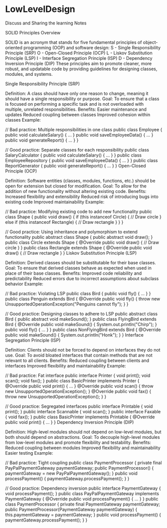 # LowLevelDesign
Discuss and Sharing the learning Notes


SOLID Principles Overview

SOLID is an acronym that stands for five fundamental principles of object-oriented programming (OOP) and software design:
S - Single Responsibility Principle (SRP)
O - Open-Closed Principle (OCP)
L - Liskov Substitution Principle (LSP)
I - Interface Segregation Principle (ISP)
D - Dependency Inversion Principle (DIP)
These principles aim to promote cleaner, more robust, and updatable code by providing guidelines for designing classes, modules, and systems.

Single Responsibility Principle (SRP)

Definition: A class should have only one reason to change, meaning it should have a single responsibility or purpose.
Goal: To ensure that a class is focused on performing a specific task and is not overloaded with multiple, unrelated responsibilities.
Benefits:
Easier maintenance and updates
Reduced coupling between classes
Improved cohesion within classes
Example:

// Bad practice: Multiple responsibilities in one class
public class Employee {
    public void calculateSalary() { ... }
    public void saveEmployeeData() { ... }
    public void generateReport() { ... }
}

// Good practice: Separate classes for each responsibility
public class SalaryCalculator {
    public void calculateSalary() { ... }
}
public class EmployeeRepository {
    public void saveEmployeeData() { ... }
}
public class ReportGenerator {
    public void generateReport() { ... }
}
Open-Closed Principle (OCP)

Definition: Software entities (classes, modules, functions, etc.) should be open for extension but closed for modification.
Goal: To allow for the addition of new functionality without altering existing code.
Benefits:
Increased flexibility and extensibility
Reduced risk of introducing bugs into existing code
Improved maintainability
Example:

// Bad practice: Modifying existing code to add new functionality
public class Shape {
    public void draw() {
        if (this instanceof Circle) {
            // Draw circle
        } else if (this instanceof Rectangle) {
            // Draw rectangle
        }
    }
}

// Good practice: Using inheritance and polymorphism to extend functionality
public abstract class Shape {
    public abstract void draw();
}
public class Circle extends Shape {
    @Override
    public void draw() {
        // Draw circle
    }
}
public class Rectangle extends Shape {
    @Override
    public void draw() {
        // Draw rectangle
    }
}
Liskov Substitution Principle (LSP)

Definition: Derived classes should be substitutable for their base classes.
Goal: To ensure that derived classes behave as expected when used in place of their base classes.
Benefits:
Improved code reliability and predictability
Reduced errors due to incorrect assumptions about subclass behavior
Example:

// Bad practice: Violating LSP
public class Bird {
    public void fly() { ... }
}
public class Penguin extends Bird {
    @Override
    public void fly() {
        throw new UnsupportedOperationException("Penguins cannot fly");
    }
}

// Good practice: Designing classes to adhere to LSP
public abstract class Bird {
    public abstract void makeSound();
}
public class FlyingBird extends Bird {
    @Override
    public void makeSound() {
        System.out.println("Chirp");
    }
    public void fly() { ... }
}
public class NonFlyingBird extends Bird {
    @Override
    public void makeSound() {
        System.out.println("Honk");
    }
}
Interface Segregation Principle (ISP)

Definition: Clients should not be forced to depend on interfaces they do not use.
Goal: To avoid bloated interfaces that contain methods that are not relevant to all clients.
Benefits:
Reduced coupling between clients and interfaces
Improved flexibility and maintainability
Example:

// Bad practice: Fat interface
public interface Printer {
    void print();
    void scan();
    void fax();
}
public class BasicPrinter implements Printer {
    @Override
    public void print() { ... }
    @Override
    public void scan() {
        throw new UnsupportedOperationException();
    }
    @Override
    public void fax() {
        throw new UnsupportedOperationException();
    }
}

// Good practice: Segregated interfaces
public interface Printable {
    void print();
}
public interface Scannable {
    void scan();
}
public interface Faxable {
    void fax();
}
public class BasicPrinter implements Printable {
    @Override
    public void print() { ... }
}
Dependency Inversion Principle (DIP)

Definition: High-level modules should not depend on low-level modules, but both should depend on abstractions.
Goal: To decouple high-level modules from low-level modules and promote flexibility and testability.
Benefits:
Reduced coupling between modules
Improved flexibility and maintainability
Easier testing
Example:

// Bad practice: Tight coupling
public class PaymentProcessor {
    private final PayPalPaymentGateway paymentGateway;
    public PaymentProcessor() {
        paymentGateway = new PayPalPaymentGateway();
    }
    public void processPayment() {
        paymentGateway.processPayment();
    }
}

// Good practice: Dependency inversion
public interface PaymentGateway {
    void processPayment();
}
public class PayPalPaymentGateway implements PaymentGateway {
    @Override
    public void processPayment() { ... }
}
public class PaymentProcessor {
    private final PaymentGateway paymentGateway;
    public PaymentProcessor(PaymentGateway paymentGateway) {
        this.paymentGateway = paymentGateway;
    }
    public void processPayment() {
        paymentGateway.processPayment();
    }
}

